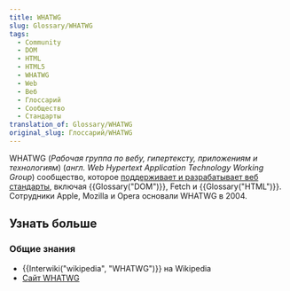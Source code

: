 ```yaml
---
title: WHATWG
slug: Glossary/WHATWG
tags:
  - Community
  - DOM
  - HTML
  - HTML5
  - WHATWG
  - Web
  - Веб
  - Глоссарий
  - Сообщество
  - Стандарты
translation_of: Glossary/WHATWG
original_slug: Глоссарий/WHATWG
---
```


WHATWG (_Рабочая группа по вебу, гипертексту, приложениям и технологиям_) (_англ. Web Hypertext Application Technology Working Group_) сообщество, которое [поддерживает и разрабатывает веб стандарты](https://spec.whatwg.org/), включая {{Glossary("DOM")}}, Fetch и {{Glossary("HTML")}}. Сотрудники Apple, Mozilla и Opera основали WHATWG в 2004.

## Узнать больше

### Общие знания

- {{Interwiki("wikipedia", "WHATWG")}} на Wikipedia
- [Сайт WHATWG](https://whatwg.org/)
